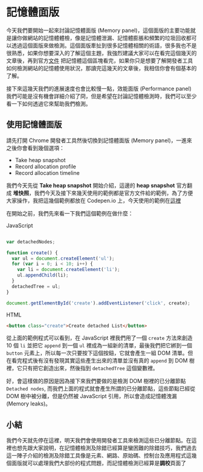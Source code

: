 # 記憶體面版
今天我們要開始一起來討論記憶體面版 (Memory panel)，這個面版的主要功能就是讓你做網站的記憶體體檢，像是記憶體泄漏、記憶體膨脹和頻繁的垃圾回收都可以透過這個面版來做檢測。這個面版牽扯到很多記憶體相關的術語，很多我也不是很熟悉，如果你想要深入的了解這個主題，我強烈建議大家可以在看完這個幾天的文章後，再到官方[文件](https://developers.google.com/web/tools/chrome-devtools/memory-problems/) 把記憶體這個區塊看完，如果你只是想要了解開發者工具如何檢測網站的記憶體使用狀況，那讀完這幾天的文章後，我相信你會有個基本的了解。

接下來這幾天我們的進展速度也會比較慢一點，效能面版 (Performance panel) 我們可能是沒有機會詳細介紹了冏，但是希望在討論記憶體檢測時，我們可以至少看一下如何透過它來幫助我們檢測。

## 使用記憶體面版
請先打開 Chrome 開發者工具然後切換到記憶體面版 (Memory panel)，一進來之後你會看到幾個選項：
- Take heap snapshot
- Record allocation profile
- Record allocation timeline

我們今天先從 **Take heap snapshot** 開始介紹，這邊的 **heap snapshot** 官方翻成 **堆快照**，我們今天及接下來幾天使用的範例都是官方文件給的範例，為了方便大家操作，我把這幾個範例都放在 Codepen.io 上，今天使用的範例在[這裡](https://codepen.io/konekoya/pen/vpyqby?editors=1010)

在開始之前，我們先來看一下我們這個範例在做什麼：

JavaScript
```js

var detachedNodes;

function create() {
  var ul = document.createElement('ul');
  for (var i = 0; i < 10; i++) {
    var li = document.createElement('li');
    ul.appendChild(li);
  }
  detachedTree = ul;
}

document.getElementById('create').addEventListener('click', create);

```

HTML
```html
<button class="create">Create detached List</button>
```

從上面的範例程式可以看到，在 JavaScript 裡我們用了一個 `create` 方法來創造 10 個 `li` 並把它 `append` 到一個 `ul` 裡成為一組新的清單，最後我們把它綁到一個 `button` 元素上，所以每一次只要按下這個按鈕，它就會產生一組 DOM 清單。但在看完程式後有沒有發現其實這些產生出來的清單並沒有真的 `append` 到 DOM 樹裡，它只有把它創造出來，然後指到 `detachedTree` 這個變數裡。

好，會這樣做的原因是因為接下來我們要做的是檢測 DOM 樹裡的已分離節點 `Detached nodes`, 而我們上面的程式就會產生所謂的已分離節點，這些節點已經從 DOM 樹中被分離，但是仍然被 JavaScript 引用，所以會造成記憶體洩漏 (Memory leaks)。

## 小結
我們今天就先停在這裡，明天我們會使用開發者工具來檢測這些已分離節點。在這裡也想先跟大家說明，在記憶體檢測及除錯已經算是蠻困難的除錯技巧，我們過去這一陣子介紹的檢測及除錯工具像是元素、網路、原始碼、控制台及應用程式這幾個面版就可以處理我們大部份的程式問題，而記憶體檢測已經算是**調校**頁面了
